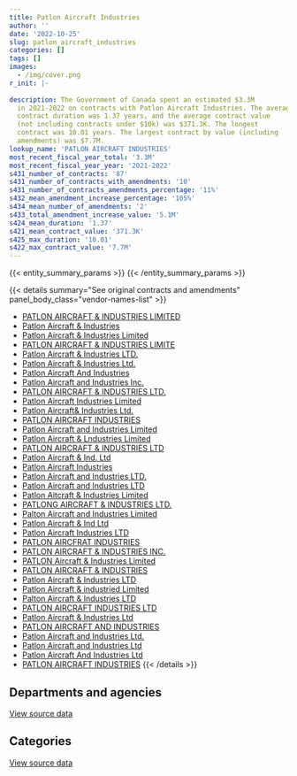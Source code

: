 ```yaml
---
title: Patlon Aircraft Industries
author: ''
date: '2022-10-25'
slug: patlon_aircraft_industries
categories: []
tags: []
images:
  - /img/cover.png
r_init: |-
  
description: The Government of Canada spent an estimated $3.3M
  in 2021-2022 on contracts with Patlon Aircraft Industries. The average
  contract duration was 1.37 years, and the average contract value
  (not including contracts under $10k) was $371.3K. The longest
  contract was 10.01 years. The largest contract by value (including
  amendments) was $7.7M.
lookup_name: 'PATLON AIRCRAFT INDUSTRIES'
most_recent_fiscal_year_total: '3.3M'
most_recent_fiscal_year_year: '2021-2022'
s431_number_of_contracts: '87'
s431_number_of_contracts_with_amendments: '10'
s431_number_of_contracts_amendments_percentage: '11%'
s432_mean_amendment_increase_percentage: '105%'
s434_mean_number_of_amendments: '2'
s433_total_amendment_increase_value: '5.1M'
s424_mean_duration: '1.37'
s421_mean_contract_value: '371.3K'
s425_max_duration: '10.01'
s422_max_contract_value: '7.7M'
---
```


<script src="/rmarkdown-libs/htmlwidgets/htmlwidgets.js"></script>
<link href="/rmarkdown-libs/datatables-css/datatables-crosstalk.css" rel="stylesheet" />
<script src="/rmarkdown-libs/datatables-binding/datatables.js"></script>
<script src="/rmarkdown-libs/jquery/jquery-3.6.0.min.js"></script>
<link href="/rmarkdown-libs/dt-core-bootstrap/css/dataTables.bootstrap.min.css" rel="stylesheet" />
<link href="/rmarkdown-libs/dt-core-bootstrap/css/dataTables.bootstrap.extra.css" rel="stylesheet" />
<script src="/rmarkdown-libs/dt-core-bootstrap/js/jquery.dataTables.min.js"></script>
<script src="/rmarkdown-libs/dt-core-bootstrap/js/dataTables.bootstrap.min.js"></script>
<link href="/rmarkdown-libs/crosstalk/css/crosstalk.min.css" rel="stylesheet" />
<script src="/rmarkdown-libs/crosstalk/js/crosstalk.min.js"></script>
<script src="/rmarkdown-libs/htmlwidgets/htmlwidgets.js"></script>
<link href="/rmarkdown-libs/datatables-css/datatables-crosstalk.css" rel="stylesheet" />
<script src="/rmarkdown-libs/datatables-binding/datatables.js"></script>
<script src="/rmarkdown-libs/jquery/jquery-3.6.0.min.js"></script>
<link href="/rmarkdown-libs/dt-core-bootstrap/css/dataTables.bootstrap.min.css" rel="stylesheet" />
<link href="/rmarkdown-libs/dt-core-bootstrap/css/dataTables.bootstrap.extra.css" rel="stylesheet" />
<script src="/rmarkdown-libs/dt-core-bootstrap/js/jquery.dataTables.min.js"></script>
<script src="/rmarkdown-libs/dt-core-bootstrap/js/dataTables.bootstrap.min.js"></script>
<link href="/rmarkdown-libs/crosstalk/css/crosstalk.min.css" rel="stylesheet" />
<script src="/rmarkdown-libs/crosstalk/js/crosstalk.min.js"></script>

{{< entity_summary_params >}}
{{< /entity_summary_params >}}

{{< details summary="See original contracts and amendments" panel_body_class="vendor-names-list" >}}
- [PATLON AIRCRAFT & INDUSTRIES LIMITED](https://search.open.canada.ca/en/ct/?sort=contract_value_f%20desc&page=1&search_text=%22PATLON%20AIRCRAFT%20%26%20INDUSTRIES%20LIMITED%22)
- [Patlon Aircraft & Industries](https://search.open.canada.ca/en/ct/?sort=contract_value_f%20desc&page=1&search_text=%22Patlon%20Aircraft%20%26%20Industries%22)
- [Patlon Aircraft & Industries Limited](https://search.open.canada.ca/en/ct/?sort=contract_value_f%20desc&page=1&search_text=%22Patlon%20Aircraft%20%26%20Industries%20Limited%22)
- [PATLON AIRCRAFT & INDUSTRIES LIMITE](https://search.open.canada.ca/en/ct/?sort=contract_value_f%20desc&page=1&search_text=%22PATLON%20AIRCRAFT%20%26%20INDUSTRIES%20LIMITE%22)
- [Patlon Aircraft & Industries LTD.](https://search.open.canada.ca/en/ct/?sort=contract_value_f%20desc&page=1&search_text=%22Patlon%20Aircraft%20%26%20Industries%20LTD.%22)
- [Patlon Aircraft & Industries Ltd.](https://search.open.canada.ca/en/ct/?sort=contract_value_f%20desc&page=1&search_text=%22Patlon%20Aircraft%20%26%20Industries%20Ltd.%22)
- [Patlon Aircraft And Industries](https://search.open.canada.ca/en/ct/?sort=contract_value_f%20desc&page=1&search_text=%22Patlon%20Aircraft%20And%20Industries%22)
- [Patlon Aircraft and Industries Inc.](https://search.open.canada.ca/en/ct/?sort=contract_value_f%20desc&page=1&search_text=%22Patlon%20Aircraft%20and%20Industries%20Inc.%22)
- [PATLON AIRCRAFT & INDUSTRIES LTD.](https://search.open.canada.ca/en/ct/?sort=contract_value_f%20desc&page=1&search_text=%22PATLON%20AIRCRAFT%20%26%20INDUSTRIES%20LTD.%22)
- [Patlon Aircraft Industries Limited](https://search.open.canada.ca/en/ct/?sort=contract_value_f%20desc&page=1&search_text=%22Patlon%20Aircraft%20Industries%20Limited%22)
- [Patlon Aircraft& Industries Ltd.](https://search.open.canada.ca/en/ct/?sort=contract_value_f%20desc&page=1&search_text=%22Patlon%20Aircraft%26%20Industries%20Ltd.%22)
- [PATLON AIRCRAFT INDUSTRIES](https://search.open.canada.ca/en/ct/?sort=contract_value_f%20desc&page=1&search_text=%22PATLON%20AIRCRAFT%20INDUSTRIES%22)
- [Patlon Aircraft and Industries Limited](https://search.open.canada.ca/en/ct/?sort=contract_value_f%20desc&page=1&search_text=%22Patlon%20Aircraft%20and%20Industries%20Limited%22)
- [Patlon Aircraft & Lndustries Limited](https://search.open.canada.ca/en/ct/?sort=contract_value_f%20desc&page=1&search_text=%22Patlon%20Aircraft%20%26%20Lndustries%20Limited%22)
- [PATLON AIRCRAFT & INDUSTRIES LTD](https://search.open.canada.ca/en/ct/?sort=contract_value_f%20desc&page=1&search_text=%22PATLON%20AIRCRAFT%20%26%20INDUSTRIES%20LTD%22)
- [Patlon Aircraft & Ind. Ltd](https://search.open.canada.ca/en/ct/?sort=contract_value_f%20desc&page=1&search_text=%22Patlon%20Aircraft%20%26%20Ind.%20Ltd%22)
- [Patlon Aircraft Industries](https://search.open.canada.ca/en/ct/?sort=contract_value_f%20desc&page=1&search_text=%22Patlon%20Aircraft%20Industries%22)
- [Patlon Aircraft and Industries LTD.](https://search.open.canada.ca/en/ct/?sort=contract_value_f%20desc&page=1&search_text=%22Patlon%20Aircraft%20and%20Industries%20LTD.%22)
- [Patlon Aircraft and Industries LTD](https://search.open.canada.ca/en/ct/?sort=contract_value_f%20desc&page=1&search_text=%22Patlon%20Aircraft%20and%20Industries%20LTD%22)
- [Patlon Aitcraft & Industries Limited](https://search.open.canada.ca/en/ct/?sort=contract_value_f%20desc&page=1&search_text=%22Patlon%20Aitcraft%20%26%20Industries%20Limited%22)
- [PATLONG AIRCRAFT & INDUSTRIES LTD.](https://search.open.canada.ca/en/ct/?sort=contract_value_f%20desc&page=1&search_text=%22PATLONG%20AIRCRAFT%20%26%20INDUSTRIES%20LTD.%22)
- [Palton Aircraft and Industries Limited](https://search.open.canada.ca/en/ct/?sort=contract_value_f%20desc&page=1&search_text=%22Palton%20Aircraft%20and%20Industries%20Limited%22)
- [Patlon Aircraft & Ind Ltd](https://search.open.canada.ca/en/ct/?sort=contract_value_f%20desc&page=1&search_text=%22Patlon%20Aircraft%20%26%20Ind%20Ltd%22)
- [Patlon Aircraft Industries LTD](https://search.open.canada.ca/en/ct/?sort=contract_value_f%20desc&page=1&search_text=%22Patlon%20Aircraft%20Industries%20%20LTD%22)
- [PATLON AIRCFRAT INDUSTRIES](https://search.open.canada.ca/en/ct/?sort=contract_value_f%20desc&page=1&search_text=%22PATLON%20AIRCFRAT%20INDUSTRIES%22)
- [PATLON AIRCRAFT & INDUSTRIES INC.](https://search.open.canada.ca/en/ct/?sort=contract_value_f%20desc&page=1&search_text=%22PATLON%20AIRCRAFT%20%26%20INDUSTRIES%20INC.%22)
- [PATLON Aircraft & Industries Limited](https://search.open.canada.ca/en/ct/?sort=contract_value_f%20desc&page=1&search_text=%22PATLON%20Aircraft%20%26%20Industries%20Limited%22)
- [PATLON AIRCRAFT & INDUSTRIES](https://search.open.canada.ca/en/ct/?sort=contract_value_f%20desc&page=1&search_text=%22PATLON%20AIRCRAFT%20%26%20INDUSTRIES%22)
- [Patlon Aircraft & Industries LTD](https://search.open.canada.ca/en/ct/?sort=contract_value_f%20desc&page=1&search_text=%22Patlon%20Aircraft%20%26%20Industries%20LTD%22)
- [Patlon Aircraft & industried Limited](https://search.open.canada.ca/en/ct/?sort=contract_value_f%20desc&page=1&search_text=%22Patlon%20Aircraft%20%26%20industried%20Limited%22)
- [Palton Aircraft & Industries LTD](https://search.open.canada.ca/en/ct/?sort=contract_value_f%20desc&page=1&search_text=%22Palton%20Aircraft%20%26%20Industries%20LTD%22)
- [PATLON AIRCRAFT INDUSTRIES LTD](https://search.open.canada.ca/en/ct/?sort=contract_value_f%20desc&page=1&search_text=%22PATLON%20AIRCRAFT%20INDUSTRIES%20LTD%22)
- [Patlon Aircraft & Industries Ltd](https://search.open.canada.ca/en/ct/?sort=contract_value_f%20desc&page=1&search_text=%22Patlon%20Aircraft%20%26%20Industries%20Ltd%22)
- [PATLON AIRCRAFT AND INDUSTRIES](https://search.open.canada.ca/en/ct/?sort=contract_value_f%20desc&page=1&search_text=%22PATLON%20AIRCRAFT%20AND%20INDUSTRIES%22)
- [Patlon Aircraft and Industries Ltd.](https://search.open.canada.ca/en/ct/?sort=contract_value_f%20desc&page=1&search_text=%22Patlon%20Aircraft%20and%20Industries%20Ltd.%22)
- [Patlon Aircraft and Industries Ltd](https://search.open.canada.ca/en/ct/?sort=contract_value_f%20desc&page=1&search_text=%22Patlon%20Aircraft%20and%20Industries%20Ltd%22)
- [Patlon Aircraft And Industries Ltd](https://search.open.canada.ca/en/ct/?sort=contract_value_f%20desc&page=1&search_text=%22Patlon%20Aircraft%20And%20Industries%20Ltd%22)
- [PATLON AIRCRAFT INDUSTRIES](https://search.open.canada.ca/en/ct/?sort=contract_value_f%20desc&page=1&search_text=%22PATLON%20%20AIRCRAFT%20INDUSTRIES%22)
{{< /details >}}

## Departments and agencies

<div id="htmlwidget-1" style="width:100%;height:auto;" class="datatables html-widget"></div>
<script type="application/json" data-for="htmlwidget-1">{"x":{"style":"bootstrap","filter":"none","vertical":false,"data":[["<a href=\"/departments/cnsc-ccsn/\">Canadian Nuclear Safety Commission<\/a>","<a href=\"/departments/dnd-mdn/\">National Defence<\/a>","<a href=\"/departments/pwgsc-tpsgc/\">Public Services and Procurement Canada<\/a>","<a href=\"/departments/tc/\">Transport Canada<\/a>"],[18165.34,3613734.12,11544.15,15735.94],[null,3238144.96,null,24744.64],[null,4536280.2,null,68934.4],[null,3264858.99,null,null]],"container":"<table class=\"table table-striped table-hover row-border order-column display\">\n  <thead>\n    <tr>\n      <th>Department<\/th>\n      <th>2018-2019<\/th>\n      <th>2019-2020<\/th>\n      <th>2020-2021<\/th>\n      <th>2021-2022<\/th>\n    <\/tr>\n  <\/thead>\n<\/table>","options":{"order":[[4,"desc"]],"pageLength":10,"autoWidth":true,"columnDefs":[{"targets":1,"render":"function(data, type, row, meta) {\n    return type !== 'display' ? data : DTWidget.formatCurrency(data, \"$\", 2, 3, \",\", \".\", true, null);\n  }"},{"targets":2,"render":"function(data, type, row, meta) {\n    return type !== 'display' ? data : DTWidget.formatCurrency(data, \"$\", 2, 3, \",\", \".\", true, null);\n  }"},{"targets":3,"render":"function(data, type, row, meta) {\n    return type !== 'display' ? data : DTWidget.formatCurrency(data, \"$\", 2, 3, \",\", \".\", true, null);\n  }"},{"targets":4,"render":"function(data, type, row, meta) {\n    return type !== 'display' ? data : DTWidget.formatCurrency(data, \"$\", 2, 3, \",\", \".\", true, null);\n  }"},{"width":"16%","targets":[1,2,3,4]},{"className":"dt-right","targets":[1,2,3,4]}],"orderClasses":false}},"evals":["options.columnDefs.0.render","options.columnDefs.1.render","options.columnDefs.2.render","options.columnDefs.3.render"],"jsHooks":[]}</script>
<p class="text-right">
<a href="https://github.com/GoC-Spending/contracts-data/tree/main/data/out/vendors/patlon_aircraft_industries/summary_by_fiscal_year_by_department.csv" class="source-data-link btn btn-link">View source data</a>
</p>

## Categories

<div id="htmlwidget-2" style="width:100%;height:auto;" class="datatables html-widget"></div>
<script type="application/json" data-for="htmlwidget-2">{"x":{"style":"bootstrap","filter":"none","vertical":false,"data":[["<a href=\"/categories/facilities_and_construction/\">Facilities and construction<\/a>","<a href=\"/categories/defence/\">Defence<\/a>","<a href=\"/categories/professional_services/\">Professional services<\/a>","<a href=\"/categories/information_technology/\">Information technology<\/a>","<a href=\"/categories/industrial_products_and_services/\">Industrial products and services<\/a>","<a href=\"/categories/security_and_protection/\">Security and protection<\/a>"],[11544.15,563556.83,null,15735.94,2635544.25,432798.38],[null,410604.86,24744.64,null,2827540.1,null],[null,848434.68,22407.9,46526.5,3687845.51,null],[null,1382693.12,null,null,1882165.87,null]],"container":"<table class=\"table table-striped table-hover row-border order-column display\">\n  <thead>\n    <tr>\n      <th>Category<\/th>\n      <th>2018-2019<\/th>\n      <th>2019-2020<\/th>\n      <th>2020-2021<\/th>\n      <th>2021-2022<\/th>\n    <\/tr>\n  <\/thead>\n<\/table>","options":{"order":[[4,"desc"]],"dom":"t","pageLength":30,"autoWidth":true,"columnDefs":[{"targets":1,"render":"function(data, type, row, meta) {\n    return type !== 'display' ? data : DTWidget.formatCurrency(data, \"$\", 2, 3, \",\", \".\", true, null);\n  }"},{"targets":2,"render":"function(data, type, row, meta) {\n    return type !== 'display' ? data : DTWidget.formatCurrency(data, \"$\", 2, 3, \",\", \".\", true, null);\n  }"},{"targets":3,"render":"function(data, type, row, meta) {\n    return type !== 'display' ? data : DTWidget.formatCurrency(data, \"$\", 2, 3, \",\", \".\", true, null);\n  }"},{"targets":4,"render":"function(data, type, row, meta) {\n    return type !== 'display' ? data : DTWidget.formatCurrency(data, \"$\", 2, 3, \",\", \".\", true, null);\n  }"},{"width":"16%","targets":[1,2,3,4]},{"className":"dt-right","targets":[1,2,3,4]}],"orderClasses":false,"lengthMenu":[10,25,30,50,100]}},"evals":["options.columnDefs.0.render","options.columnDefs.1.render","options.columnDefs.2.render","options.columnDefs.3.render"],"jsHooks":[]}</script>
<p class="text-right">
<a href="https://github.com/GoC-Spending/contracts-data/tree/main/data/out/vendors/patlon_aircraft_industries/summary_by_fiscal_year_by_category.csv" class="source-data-link btn btn-link">View source data</a>
</p>
